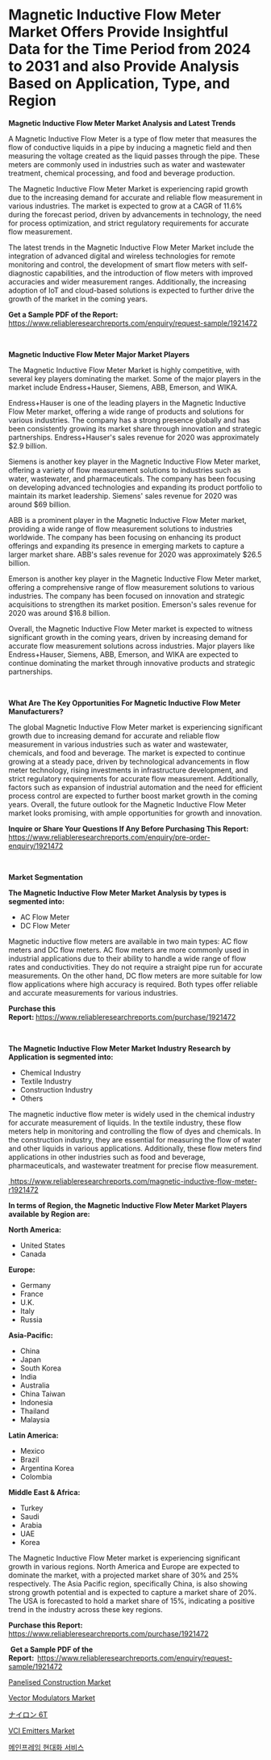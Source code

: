 <p><h1>Magnetic Inductive Flow Meter Market Offers Provide Insightful Data for the Time Period from 2024 to 2031 and also Provide Analysis Based on Application, Type, and Region</h1></p><p><strong>Magnetic Inductive Flow Meter Market Analysis and Latest Trends</strong></p>
<p><p>A Magnetic Inductive Flow Meter is a type of flow meter that measures the flow of conductive liquids in a pipe by inducing a magnetic field and then measuring the voltage created as the liquid passes through the pipe. These meters are commonly used in industries such as water and wastewater treatment, chemical processing, and food and beverage production.</p><p>The Magnetic Inductive Flow Meter Market is experiencing rapid growth due to the increasing demand for accurate and reliable flow measurement in various industries. The market is expected to grow at a CAGR of 11.6% during the forecast period, driven by advancements in technology, the need for process optimization, and strict regulatory requirements for accurate flow measurement.</p><p>The latest trends in the Magnetic Inductive Flow Meter Market include the integration of advanced digital and wireless technologies for remote monitoring and control, the development of smart flow meters with self-diagnostic capabilities, and the introduction of flow meters with improved accuracies and wider measurement ranges. Additionally, the increasing adoption of IoT and cloud-based solutions is expected to further drive the growth of the market in the coming years.</p></p>
<p><strong>Get a Sample PDF of the Report:&nbsp;</strong> <a href="https://www.reliableresearchreports.com/enquiry/request-sample/1921472">https://www.reliableresearchreports.com/enquiry/request-sample/1921472</a></p>
<p>&nbsp;</p>
<p><strong>Magnetic Inductive Flow Meter Major Market Players</strong></p>
<p><p>The Magnetic Inductive Flow Meter Market is highly competitive, with several key players dominating the market. Some of the major players in the market include Endress+Hauser, Siemens, ABB, Emerson, and WIKA.</p><p>Endress+Hauser is one of the leading players in the Magnetic Inductive Flow Meter market, offering a wide range of products and solutions for various industries. The company has a strong presence globally and has been consistently growing its market share through innovation and strategic partnerships. Endress+Hauser's sales revenue for 2020 was approximately $2.9 billion.</p><p>Siemens is another key player in the Magnetic Inductive Flow Meter market, offering a variety of flow measurement solutions to industries such as water, wastewater, and pharmaceuticals. The company has been focusing on developing advanced technologies and expanding its product portfolio to maintain its market leadership. Siemens' sales revenue for 2020 was around $69 billion.</p><p>ABB is a prominent player in the Magnetic Inductive Flow Meter market, providing a wide range of flow measurement solutions to industries worldwide. The company has been focusing on enhancing its product offerings and expanding its presence in emerging markets to capture a larger market share. ABB's sales revenue for 2020 was approximately $26.5 billion.</p><p>Emerson is another key player in the Magnetic Inductive Flow Meter market, offering a comprehensive range of flow measurement solutions to various industries. The company has been focused on innovation and strategic acquisitions to strengthen its market position. Emerson's sales revenue for 2020 was around $16.8 billion.</p><p>Overall, the Magnetic Inductive Flow Meter market is expected to witness significant growth in the coming years, driven by increasing demand for accurate flow measurement solutions across industries. Major players like Endress+Hauser, Siemens, ABB, Emerson, and WIKA are expected to continue dominating the market through innovative products and strategic partnerships.</p></p>
<p>&nbsp;</p>
<p><strong>What Are The Key Opportunities For Magnetic Inductive Flow Meter Manufacturers?</strong></p>
<p><p>The global Magnetic Inductive Flow Meter market is experiencing significant growth due to increasing demand for accurate and reliable flow measurement in various industries such as water and wastewater, chemicals, and food and beverage. The market is expected to continue growing at a steady pace, driven by technological advancements in flow meter technology, rising investments in infrastructure development, and strict regulatory requirements for accurate flow measurement. Additionally, factors such as expansion of industrial automation and the need for efficient process control are expected to further boost market growth in the coming years. Overall, the future outlook for the Magnetic Inductive Flow Meter market looks promising, with ample opportunities for growth and innovation.</p></p>
<p><strong>Inquire or Share Your Questions If Any Before Purchasing This Report:</strong> <a href="https://www.reliableresearchreports.com/enquiry/pre-order-enquiry/1921472">https://www.reliableresearchreports.com/enquiry/pre-order-enquiry/1921472</a></p>
<p>&nbsp;</p>
<p><strong>Market Segmentation</strong></p>
<p><strong>The Magnetic Inductive Flow Meter Market Analysis by types is segmented into:</strong></p>
<p><ul><li>AC Flow Meter</li><li>DC Flow Meter</li></ul></p>
<p><p>Magnetic inductive flow meters are available in two main types: AC flow meters and DC flow meters. AC flow meters are more commonly used in industrial applications due to their ability to handle a wide range of flow rates and conductivities. They do not require a straight pipe run for accurate measurements. On the other hand, DC flow meters are more suitable for low flow applications where high accuracy is required. Both types offer reliable and accurate measurements for various industries.</p></p>
<p><strong>Purchase this Report:&nbsp;</strong><a href="https://www.reliableresearchreports.com/purchase/1921472">https://www.reliableresearchreports.com/purchase/1921472</a></p>
<p>&nbsp;</p>
<p><strong>The Magnetic Inductive Flow Meter Market Industry Research by Application is segmented into:</strong></p>
<p><ul><li>Chemical Industry</li><li>Textile Industry</li><li>Construction Industry</li><li>Others</li></ul></p>
<p><p>The magnetic inductive flow meter is widely used in the chemical industry for accurate measurement of liquids. In the textile industry, these flow meters help in monitoring and controlling the flow of dyes and chemicals. In the construction industry, they are essential for measuring the flow of water and other liquids in various applications. Additionally, these flow meters find applications in other industries such as food and beverage, pharmaceuticals, and wastewater treatment for precise flow measurement.</p></p>
<p><a href="https://www.reliableresearchreports.com/magnetic-inductive-flow-meter-r1921472">&nbsp;https://www.reliableresearchreports.com/magnetic-inductive-flow-meter-r1921472</a></p>
<p><strong>In terms of Region, the Magnetic Inductive Flow Meter Market Players available by Region are:</strong></p>
<p>
    <p> <strong> North America: </strong>
        <ul>
            <li>United States</li>
            <li>Canada</li>
        </ul>
        </p> 
    <p> <strong> Europe: </strong>
        <ul>
            <li>Germany</li>
            <li>France</li>
            <li>U.K.</li>
            <li>Italy</li>
            <li>Russia</li>
        </ul>
        </p> 
    <p> <strong> Asia-Pacific: </strong>
        <ul>
            <li>China</li>
            <li>Japan</li>
            <li>South Korea</li>
            <li>India</li>
            <li>Australia</li>
            <li>China Taiwan</li>
            <li>Indonesia</li>
            <li>Thailand</li>
            <li>Malaysia</li>
        </ul>
        </p> 
    <p> <strong> Latin America: </strong>
        <ul>
            <li>Mexico</li>
            <li>Brazil</li>
            <li>Argentina Korea</li>
            <li>Colombia</li>
        </ul>
        </p> 
    <p> <strong> Middle East & Africa: </strong>
        <ul>
            <li>Turkey</li>
            <li>Saudi</li>
            <li>Arabia</li>
            <li>UAE</li>
            <li>Korea</li>
        </ul>
    </p>
    </p>
<p><p>The Magnetic Inductive Flow Meter market is experiencing significant growth in various regions. North America and Europe are expected to dominate the market, with a projected market share of 30% and 25% respectively. The Asia Pacific region, specifically China, is also showing strong growth potential and is expected to capture a market share of 20%. The USA is forecasted to hold a market share of 15%, indicating a positive trend in the industry across these key regions.</p></p>
<p><strong>Purchase this Report: </strong><a href="https://www.reliableresearchreports.com/purchase/1921472">https://www.reliableresearchreports.com/purchase/1921472</a></p>
<p>&nbsp;<strong>Get a Sample PDF of the Report:&nbsp;&nbsp;</strong><a href="https://www.reliableresearchreports.com/enquiry/request-sample/1921472">https://www.reliableresearchreports.com/enquiry/request-sample/1921472</a></p>
<p><strong></strong></p>
<p><p><a href="https://issuu.com/reportprime-2/docs/panelised-construction-market-size-2030.pptx">Panelised Construction Market</a></p><p><a href="https://github.com/bmorecock/Market-Research-Report-List-3/blob/main/vector-modulators-market.md">Vector Modulators Market</a></p><p><a href="https://github.com/EstelWisozk1/Market-Research-Report-List-1/blob/main/283786333419.md">ナイロン 6T</a></p><p><a href="https://github.com/jsmusil/Market-Research-Report-List-3/blob/main/vci-emitters-market.md">VCI Emitters Market</a></p><p><a href="https://github.com/akzkkws047661437/Market-Research-Report-List-1/blob/main/276135530803.md">메인프레임 현대화 서비스</a></p></p>